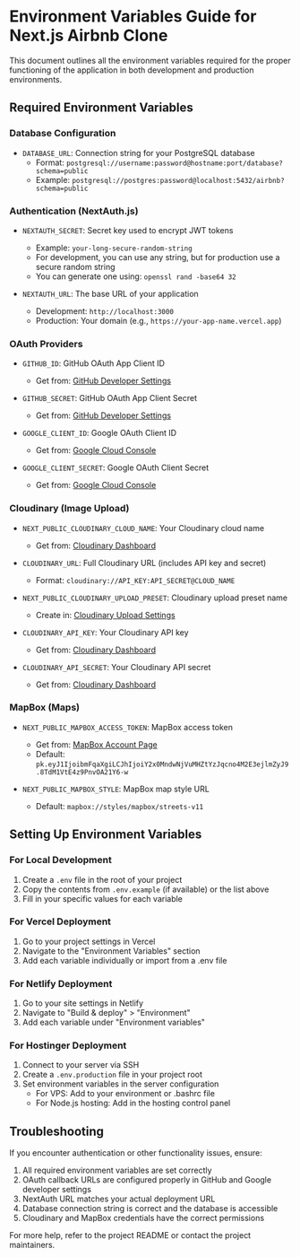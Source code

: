 # Environment Variables Guide for Next.js Airbnb Clone

This document outlines all the environment variables required for the proper functioning of the application in both development and production environments.

## Required Environment Variables

### Database Configuration
- `DATABASE_URL`: Connection string for your PostgreSQL database
  - Format: `postgresql://username:password@hostname:port/database?schema=public`
  - Example: `postgresql://postgres:password@localhost:5432/airbnb?schema=public`

### Authentication (NextAuth.js)
- `NEXTAUTH_SECRET`: Secret key used to encrypt JWT tokens
  - Example: `your-long-secure-random-string`
  - For development, you can use any string, but for production use a secure random string
  - You can generate one using: `openssl rand -base64 32`

- `NEXTAUTH_URL`: The base URL of your application
  - Development: `http://localhost:3000`
  - Production: Your domain (e.g., `https://your-app-name.vercel.app`)

### OAuth Providers
- `GITHUB_ID`: GitHub OAuth App Client ID
  - Get from: [GitHub Developer Settings](https://github.com/settings/developers)

- `GITHUB_SECRET`: GitHub OAuth App Client Secret
  - Get from: [GitHub Developer Settings](https://github.com/settings/developers)

- `GOOGLE_CLIENT_ID`: Google OAuth Client ID
  - Get from: [Google Cloud Console](https://console.cloud.google.com)

- `GOOGLE_CLIENT_SECRET`: Google OAuth Client Secret
  - Get from: [Google Cloud Console](https://console.cloud.google.com)

### Cloudinary (Image Upload)
- `NEXT_PUBLIC_CLOUDINARY_CLOUD_NAME`: Your Cloudinary cloud name
  - Get from: [Cloudinary Dashboard](https://cloudinary.com/console)

- `CLOUDINARY_URL`: Full Cloudinary URL (includes API key and secret)
  - Format: `cloudinary://API_KEY:API_SECRET@CLOUD_NAME`

- `NEXT_PUBLIC_CLOUDINARY_UPLOAD_PRESET`: Cloudinary upload preset name
  - Create in: [Cloudinary Upload Settings](https://cloudinary.com/console/settings/upload)

- `CLOUDINARY_API_KEY`: Your Cloudinary API key
  - Get from: [Cloudinary Dashboard](https://cloudinary.com/console)

- `CLOUDINARY_API_SECRET`: Your Cloudinary API secret
  - Get from: [Cloudinary Dashboard](https://cloudinary.com/console)

### MapBox (Maps)
- `NEXT_PUBLIC_MAPBOX_ACCESS_TOKEN`: MapBox access token
  - Get from: [MapBox Account Page](https://account.mapbox.com/)
  - Default: `pk.eyJ1IjoibmFqaXgiLCJhIjoiY2x0MndwNjVuMHZtYzJqcno4M2E3ejlmZyJ9.8TdM1VtE4z9PnvOA21Y6-w`

- `NEXT_PUBLIC_MAPBOX_STYLE`: MapBox map style URL
  - Default: `mapbox://styles/mapbox/streets-v11`

## Setting Up Environment Variables

### For Local Development
1. Create a `.env` file in the root of your project
2. Copy the contents from `.env.example` (if available) or the list above
3. Fill in your specific values for each variable

### For Vercel Deployment
1. Go to your project settings in Vercel
2. Navigate to the "Environment Variables" section
3. Add each variable individually or import from a .env file

### For Netlify Deployment
1. Go to your site settings in Netlify
2. Navigate to "Build & deploy" > "Environment"
3. Add each variable under "Environment variables"

### For Hostinger Deployment
1. Connect to your server via SSH
2. Create a `.env.production` file in your project root
3. Set environment variables in the server configuration
   - For VPS: Add to your environment or .bashrc file
   - For Node.js hosting: Add in the hosting control panel

## Troubleshooting

If you encounter authentication or other functionality issues, ensure:

1. All required environment variables are set correctly
2. OAuth callback URLs are configured properly in GitHub and Google developer settings
3. NextAuth URL matches your actual deployment URL
4. Database connection string is correct and the database is accessible
5. Cloudinary and MapBox credentials have the correct permissions

For more help, refer to the project README or contact the project maintainers. 